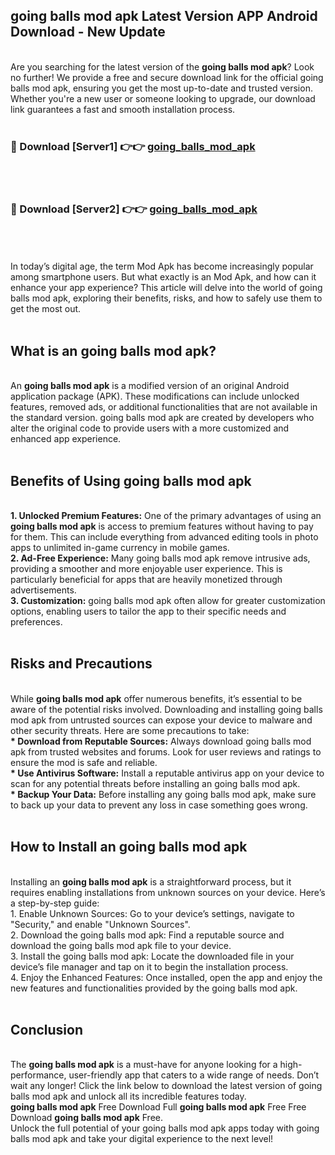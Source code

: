 ## going balls mod apk Latest Version APP Android Download - New Update
<br>
Are you searching for the latest version of the <strong>going balls mod apk</strong>? Look no further! We provide a free and secure download link for the official going balls mod apk, ensuring you get the most up-to-date and trusted version. Whether you're a new user or someone looking to upgrade, our download link guarantees a fast and smooth installation process.
<br>
<br>
<h3>🔴 Download [Server1] 👉👉 <a href="https://modyolo.store/going+balls+mod+apk">going_balls_mod_apk</a></h3><br>
<br>
<h3>🔴 Download [Server2] 👉👉 <a href="https://modyolo.store/going+balls+mod+apk">going_balls_mod_apk</a></h3><br>
<br>
<br>
In today’s digital age, the term Mod Apk has become increasingly popular among smartphone users. But what exactly is an Mod Apk, and how can it enhance your app experience? This article will delve into the world of going balls mod apk, exploring their benefits, risks, and how to safely use them to get the most out.
<br>
<br>
<h2>What is an going balls mod apk?</h2>
<br>
An <strong>going balls mod apk</strong> is a modified version of an original Android application package (APK). These modifications can include unlocked features, removed ads, or additional functionalities that are not available in the standard version. going balls mod apk are created by developers who alter the original code to provide users with a more customized and enhanced app experience.
<br>
<br>
<h2>Benefits of Using going balls mod apk</h2>
<br>
<strong> 1. Unlocked Premium Features:</strong> One of the primary advantages of using an <strong>going balls mod apk</strong> is access to premium features without having to pay for them. This can include everything from advanced editing tools in photo apps to unlimited in-game currency in mobile games.
<br>
<strong> 2. Ad-Free Experience:</strong> Many going balls mod apk remove intrusive ads, providing a smoother and more enjoyable user experience. This is particularly beneficial for apps that are heavily monetized through advertisements.
<br>
<strong> 3. Customization:</strong> going balls mod apk often allow for greater customization options, enabling users to tailor the app to their specific needs and preferences.
<br>
<br>
<h2>Risks and Precautions</h2>
<br>
While <strong>going balls mod apk</strong> offer numerous benefits, it’s essential to be aware of the potential risks involved. Downloading and installing going balls mod apk from untrusted sources can expose your device to malware and other security threats. Here are some precautions to take:
<br>
<strong> * Download from Reputable Sources:</strong> Always download going balls mod apk from trusted websites and forums. Look for user reviews and ratings to ensure the mod is safe and reliable.
<br>
<strong> * Use Antivirus Software:</strong> Install a reputable antivirus app on your device to scan for any potential threats before installing an going balls mod apk.
<br>
<strong> * Backup Your Data:</strong> Before installing any going balls mod apk, make sure to back up your data to prevent any loss in case something goes wrong.
<br>
<br>
<h2>How to Install an going balls mod apk</h2>
<br>
Installing an <strong>going balls mod apk</strong> is a straightforward process, but it requires enabling installations from unknown sources on your device. Here’s a step-by-step guide:
<br>
 1. Enable Unknown Sources: Go to your device’s settings, navigate to "Security," and enable "Unknown Sources".
<br>
 2. Download the going balls mod apk: Find a reputable source and download the going balls mod apk file to your device.
<br>
 3. Install the going balls mod apk: Locate the downloaded file in your device’s file manager and tap on it to begin the installation process.
<br>
 4. Enjoy the Enhanced Features: Once installed, open the app and enjoy the new features and functionalities provided by the going balls mod apk.
<br>
<br>
<h2><strong>Conclusion</strong></h2>
<br>
The <strong>going balls mod apk</strong> is a must-have for anyone looking for a high-performance, user-friendly app that caters to a wide range of needs. Don’t wait any longer! Click the link below to download the latest version of going balls mod apk and unlock all its incredible features today.
<br>
<strong>going balls mod apk</strong> Free Download Full <strong>going balls mod apk</strong> Free Free Download <strong>going balls mod apk</strong> Free.
<br>
Unlock the full potential of your going balls mod apk apps today with going balls mod apk and take your digital experience to the next level!